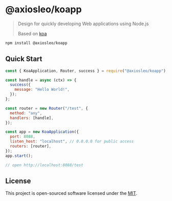 # @axiosleo/koapp

> Design for quickly developing Web applications using Node.js
>
> Based on [koa](https://koajs.com/)

```bash
npm install @axiosleo/koapp
```

## Quick Start

```javascript
const { KoaApplication, Router, success } = require("@axiosleo/koapp");

const handle = async (ctx) => {
  success({
    message: "Hello World!",
  });
};

const router = new Router("/test", {
  method: "any",
  handlers: [handle],
});

const app = new KoaApplication({
  port: 8088,
  listen_host: "localhost", // 0.0.0.0 for public access
  routers: [router],
});
app.start();

// open http://localhost:8088/test
```

## License

This project is open-sourced software licensed under the [MIT](LICENSE).
